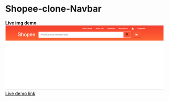 # Shopee-clone-Navbar
<b>
Live img demo
  </b>
<img src="demo.png"></img>
<a target="_blank" href="https://sayyidalijufri.github.io/Shopee-clone-Navbar/">Live demo link</a>
